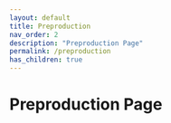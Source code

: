 ```yaml
---
layout: default
title: Preproduction
nav_order: 2
description: "Preproduction Page"
permalink: /preproduction
has_children: true
---
```


# Preproduction Page